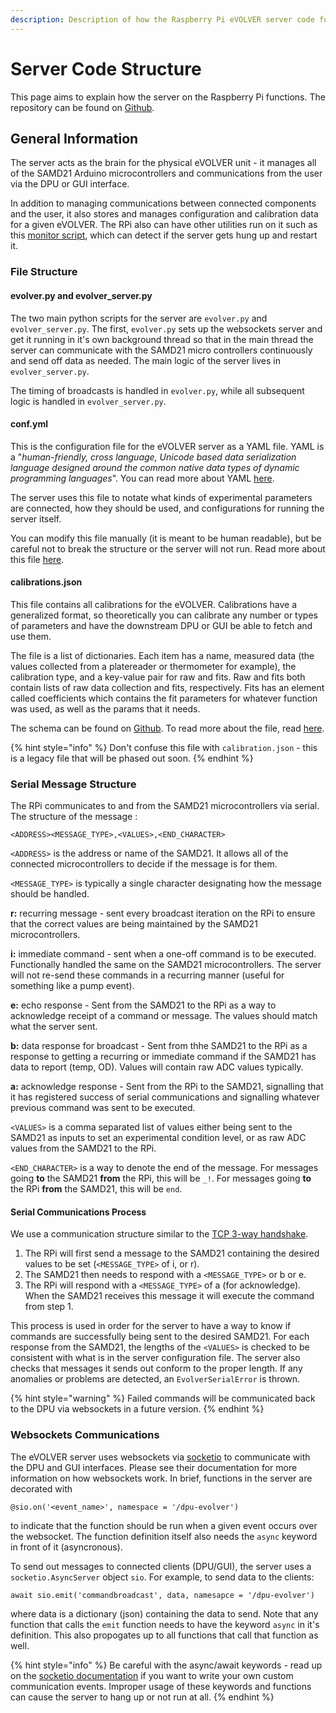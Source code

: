 ```yaml
---
description: Description of how the Raspberry Pi eVOLVER server code functions.
---
```


# Server Code Structure

This page aims to explain how the server on the Raspberry Pi functions. The repository can be found on [Github](https://github.com/FYNCH-BIO/dpu).

## General Information

The server acts as the brain for the physical eVOLVER unit - it manages all of the SAMD21 Arduino microcontrollers and communications from the user via the DPU or GUI interface.

In addition to managing communications between connected components and the user, it also stores and manages configuration and calibration data for a given eVOLVER. The RPi also can have other utilities run on it such as this [monitor script](https://github.com/FYNCH-BIO/evolver/blob/master/utils/server\_monitor.sh), which can detect if the server gets hung up and restart it.

### File Structure

#### evolver.py and evolver\_server.py

The two main python scripts for the server are `evolver.py` and `evolver_server.py`. The first, `evolver.py` sets up the websockets server and get it running in it's own background thread so that in the main thread the server can communicate with the SAMD21 micro controllers continuously and send off data as needed. The main logic of the server lives in `evolver_server.py`.

The timing of broadcasts is handled in `evolver.py`, while all subsequent logic is handled in `evolver_server.py`.

#### conf.yml

This is the configuration file for the eVOLVER server as a YAML file. YAML is a "_human-friendly, cross language, Unicode based data serialization language designed around the common native data types of dynamic programming languages_". You can read more about YAML [here](https://yaml.org/spec/1.2.2/).

The server uses this file to notate what kinds of experimental parameters are connected, how they should be used, and configurations for running the server itself.

You can modify this file manually (it is meant to be human readable), but be careful not to break the structure or the server will not run. Read more about this file [here](configuration-files-conf.yml.md).

#### calibrations.json

This file contains all calibrations for the eVOLVER. Calibrations have a generalized format, so theoretically you can calibrate any number or types of parameters and have the downstream DPU or GUI be able to fetch and use them.

The file is a list of dictionaries. Each item has a name, measured data (the values collected from a platereader or thermometer for example), the calibration type, and a key-value pair for raw and fits. Raw and fits both contain lists of raw data collection and fits, respectively. Fits has an element called coefficients which contains the fit parameters for whatever function was used, as well as the params that it needs.

The schema can be found on [Github](https://github.com/FYNCH-BIO/evolver/blob/master/cal\_schema.json). To read more about the file, read [here](broken-reference).

{% hint style="info" %}
Don't confuse this file with `calibration.json` - this is a legacy file that will be phased out soon.
{% endhint %}

### Serial Message Structure

The RPi communicates to and from the SAMD21 microcontrollers via serial. The structure of the message :

`<ADDRESS><MESSAGE_TYPE>,<VALUES>,<END_CHARACTER>`

`<ADDRESS>` is the address or name of the SAMD21. It allows all of the connected microcontrollers to decide if the message is for them.

`<MESSAGE_TYPE>` is typically a single character designating how the message should be handled.

**r:** recurring message - sent every broadcast iteration on the RPi to ensure that the correct values are being maintained by the SAMD21 microcontrollers.

**i:** immediate command - sent when a one-off command is to be executed. Functionally handled the same on the SAMD21 microcontrollers. The server will not re-send these commands in a recurring manner (useful for something like a pump event).

**e:** echo response - Sent from the SAMD21 to the RPi as a way to acknowledge receipt of a command or message. The values should match what the server sent.

**b:** data response for broadcast - Sent from thhe SAMD21 to the RPi as a response to getting a recurring or immediate command if the SAMD21 has data to report (temp, OD). Values will contain raw ADC values typically.

**a:** acknowledge response - Sent from the RPi to the SAMD21, signalling that it has registered success of serial communications and signalling whatever previous command was sent to be executed.&#x20;

`<VALUES>` is a comma separated list of values either being sent to the SAMD21 as inputs to set an experimental condition level, or as raw ADC values from the SAMD21 to the RPi.

`<END_CHARACTER>` is a way to denote the end of the message. For messages going **to** the SAMD21 **from** the RPi, this will be `_!`. For messages going **to** the RPi **from** the SAMD21, this will be `end`.

#### Serial Communications Process

We use a communication structure similar to the [TCP 3-way handshake](https://en.wikipedia.org/wiki/Handshaking).&#x20;

1. The RPi will first send a message to the SAMD21 containing the desired values to be set (`<MESSAGE_TYPE>` of i, or r).&#x20;
2. The SAMD21 then needs to respond with a `<MESSAGE_TYPE>` or b or e.&#x20;
3. The RPi will respond with a `<MESSAGE_TYPE>` of a (for acknowledge). When the SAMD21 receives this message it will execute the command from step 1.

This process is used in order for the server to have a way to know if commands are successfully being sent to the desired SAMD21. For each response from the SAMD21, the lengths of the `<VALUES>` is checked to be consistent with what is in the server configuration file. The server also checks that messages it sends out conform to the proper length. If any anomalies or problems are detected, an `EvolverSerialError` is thrown.

{% hint style="warning" %}
Failed commands will be communicated back to the DPU via websockets in a future version.
{% endhint %}

### Websockets Communications

The eVOLVER server uses websockets via [socketio](https://python-socketio.readthedocs.io/en/latest/index.html) to communicate with the DPU and GUI interfaces. Please see their documentation for more information on how websockets work. In brief, functions in the server are decorated with

```
@sio.on('<event_name>', namespace = '/dpu-evolver')
```

to indicate that the function should be run when a given event occurs over the websocket. The function definition itself also needs the `async` keyword in front of it (asyncronous).

To send out messages to connected clients (DPU/GUI), the server uses a `socketio.AsyncServer` object `sio`. For example, to send data to the clients:

```
await sio.emit('commandbroadcast', data, namesapce = '/dpu-evolver')
```

where data is a dictionary (json) containing the data to send. Note that any function that calls the `emit` function needs to have the keyword `async` in it's definition. This also propogates up to all functions that call that function as well.

{% hint style="info" %}
Be careful with the async/await keywords - read up on the [socketio documentation](https://python-socketio.readthedocs.io/en/latest/index.html) if you want to write your own custom communication events. Improper usage of these keywords and functions can cause the server to hang up or not run at all.
{% endhint %}

